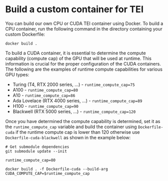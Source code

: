 <!--Copyright 2023 The HuggingFace Team. All rights reserved.

Licensed under the Apache License, Version 2.0 (the "License"); you may not use this file except in compliance with
the License. You may obtain a copy of the License at

http://www.apache.org/licenses/LICENSE-2.0

Unless required by applicable law or agreed to in writing, software distributed under the License is distributed on
an "AS IS" BASIS, WITHOUT WARRANTIES OR CONDITIONS OF ANY KIND, either express or implied. See the License for the
specific language governing permissions and limitations under the License.

⚠️ Note that this file is in Markdown but contain specific syntax for our doc-builder (similar to MDX) that may not be
rendered properly in your Markdown viewer.

-->

# Build a custom container for TEI

You can build our own CPU or CUDA TEI container using Docker. To build a CPU container, run the following command in the
directory containing your custom Dockerfile:

```shell
docker build .
```

To build a CUDA container, it is essential to determine the compute capability (compute cap) of the GPU that will be
used at runtime. This information is crucial for the proper configuration of the CUDA containers. The following are
the examples of runtime compute capabilities for various GPU types:

- Turing (T4, RTX 2000 series, ...) - `runtime_compute_cap=75`
- A100 - `runtime_compute_cap=80`
- A10 - `runtime_compute_cap=86`
- Ada Lovelace (RTX 4000 series, ...) - `runtime_compute_cap=89`
- H100 - `runtime_compute_cap=90`
- Blackwell (RTX 5000 series, ...) - `runtime_compute_cap=120`

Once you have determined the compute capability is determined, set it as the `runtime_compute_cap` variable and build
the container using `Dockerfile-cuda` if the runtime compute cap is lower than 120 otherwise use
`Dockerfile-cuda-blackwell` as shown in the example below:

```shell
# Get submodule dependencies
git submodule update --init

runtime_compute_cap=80

docker build . -f Dockerfile-cuda --build-arg CUDA_COMPUTE_CAP=$runtime_compute_cap
```
